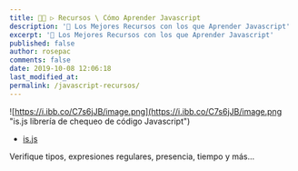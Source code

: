 ```yaml
---
title: 👨‍🚀 ▷ Recursos \ Cómo Aprender Javascript
description: '🔨 Los Mejores Recursos con los que Aprender Javascript'
excerpt: '🔨 Los Mejores Recursos con los que Aprender Javascript'
published: false
author: rosepac
comments: false
date: 2019-10-08 12:06:18
last_modified_at: 
permalink: /javascript-recursos/
---
```


![https://i.ibb.co/C7s6jJB/image.png](https://i.ibb.co/C7s6jJB/image.png "is.js librería de chequeo de código Javascript")

* [is.js](https://is.js.org/)

Verifique tipos, expresiones regulares, presencia, tiempo y más...
